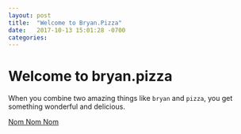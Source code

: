 ```yaml
---
layout: post
title:  "Welcome to Bryan.Pizza"
date:   2017-10-13 15:01:28 -0700
categories:
---
```


# Welcome to bryan.pizza

When you combine two amazing things like `bryan` and `pizza`, you get something wonderful and delicious.

<a href="https://www.google.com/maps/search/pizza+near+me" target="_blank">Nom Nom Nom</a>
